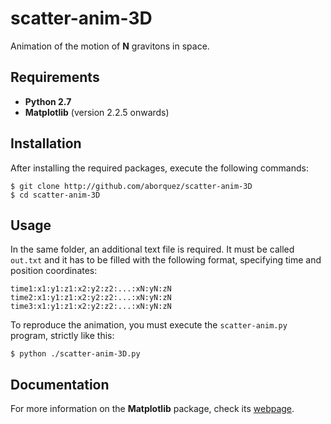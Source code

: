 # scatter-anim-3D

Animation of the motion of **N** gravitons in space.

## Requirements

* **Python 2.7**
* **Matplotlib** (version 2.2.5 onwards)

## Installation

After installing the required packages, execute the following commands:
```
$ git clone http://github.com/aborquez/scatter-anim-3D
$ cd scatter-anim-3D
```

## Usage

In the same folder, an additional text file is required. It must be called `out.txt` and it has to be filled with the following format, specifying time and position coordinates:
```
time1:x1:y1:z1:x2:y2:z2:...:xN:yN:zN
time2:x1:y1:z1:x2:y2:z2:...:xN:yN:zN
time3:x1:y1:z1:x2:y2:z2:...:xN:yN:zN
```

To reproduce the animation, you must execute the `scatter-anim.py` program, strictly like this:
```
$ python ./scatter-anim-3D.py
```

## Documentation

For more information on the **Matplotlib** package, check its [webpage](https://matplotlib.org/index.html).
